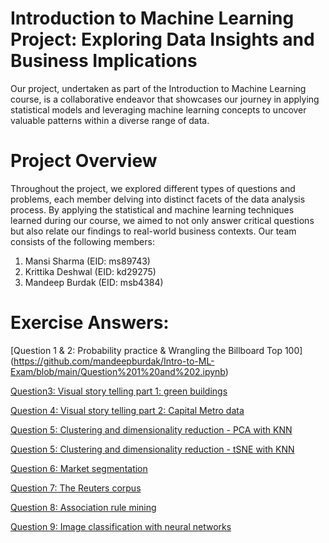 # Introduction to Machine Learning Project: Exploring Data Insights and Business Implications
Our project, undertaken as part of the Introduction to Machine Learning course, is a collaborative endeavor that showcases our journey in applying statistical models and leveraging machine learning concepts to uncover valuable patterns within a diverse range of data.
# Project Overview
Throughout the project, we explored different types of questions and problems, each member delving into distinct facets of the data analysis process. By applying the statistical and machine learning techniques learned during our course, we aimed to not only answer critical questions but also relate our findings to real-world business contexts. Our team consists of the following members:
  1. Mansi Sharma (EID: ms89743)
  2. Krittika Deshwal (EID: kd29275)
  3. Mandeep Burdak (EID: msb4384)
# Exercise Answers:
[Question 1 & 2: Probability practice & Wrangling the Billboard Top 100] (https://github.com/mandeepburdak/Intro-to-ML-Exam/blob/main/Question%201%20and%202.ipynb)

[Question3: Visual story telling part 1: green buildings](https://github.com/mandeepburdak/Intro-to-ML-Exam/blob/main/Visual%20Story%20Telling%20Part%201-%20Green%20Buildings.ipynb)

[Question 4: Visual story telling part 2: Capital Metro data](https://github.com/mandeepburdak/Intro-to-ML-Exam/blob/main/Visual%20Story%20Part%202.ipynb)

[Question 5: Clustering and dimensionality reduction - PCA with KNN](https://github.com/mandeepburdak/Intro-to-ML-Exam/blob/main/Wine%20PCA%20with%20KNN.R)

[Question 5: Clustering and dimensionality reduction - tSNE with KNN](https://github.com/mandeepburdak/Intro-to-ML-Exam/blob/main/Wine%20tSNE%20with%20KNN.R)

[Question 6: Market segmentation](https://github.com/mandeepburdak/Intro-to-ML-Exam/blob/main/Market%20Segmentation%20Question.ipynb)

[Question 7: The Reuters corpus]()

[Question 8: Association rule mining](https://github.com/mandeepburdak/Intro-to-ML-Exam/blob/main/grocery.R)

[Question 9: Image classification with neural networks]()
